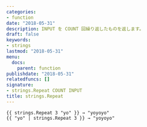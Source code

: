 ```yaml
---
categories:
- function
date: "2018-05-31"
description: INPUT を COUNT 回繰り返したものを返します。
draft: false
keywords:
- strings
lastmod: "2018-05-31"
menu:
  docs:
    parent: function
publishdate: "2018-05-31"
relatedfuncs: []
signature:
- strings.Repeat COUNT INPUT
title: strings.Repeat
---
```


```go-html-template
{{ strings.Repeat 3 "yo" }} → "yoyoyo"
{{ "yo" | strings.Repeat 3 }} → "yoyoyo"
```
